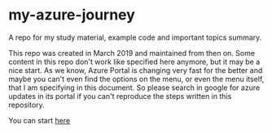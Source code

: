 # my-azure-journey

A repo for my study material, example code and important topics summary.

This repo was created in March 2019 and maintained from then on. Some content in this repo don't work like specified here anymore, but it may be a nice start. As we know, Azure Portal is changing very fast for the better and maybe you can't even find the options on the menu, or even the menu itself, that I am specifying in this document. So please search in google for azure updates in its portal if you can't reproduce the steps written in this repository.

You can start [here](summary.md)
